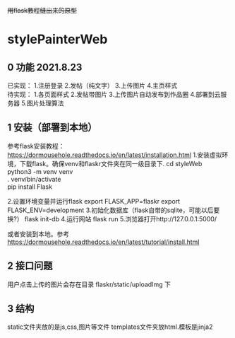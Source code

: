 ~~用flask教程缝出来的原型~~
# stylePainterWeb

## 0 功能 2021.8.23
已实现：  1.注册登录 2.发帖（纯文字） 3.上传图片 4.主页样式  
待实现：  1.各页面样式 2.发帖带图片 3.上传图片自动发布到作品圈 4.部署到云服务器 5.图片处理算法

## 1 安装（部署到本地）
参考flask安装教程：  <https://dormousehole.readthedocs.io/en/latest/installation.html>
1.安装虚拟环境，下载flask。确保venv和flaskr文件夹在同一级目录下.
    cd styleWeb    
    python3 -m venv venv    
    . venv/bin/activate    
    pip install Flask    

2.设置环境变量并运行flask
    export FLASK_APP=flaskr
    export FLASK_ENV=development
3.初始化数据库（flask自带的sqlite，可能以后要换?）
    flask init-db
4.运行网站
    flask run
5.浏览器打开http://127.0.0.1:5000/

或者安装到本地。参考<https://dormousehole.readthedocs.io/en/latest/tutorial/install.html>

## 2 接口问题
用户点击上传的图片会存在目录  flaskr/static/uploadImg  下

## 3 结构
static文件夹放的是js,css,图片等文件
templates文件夹放html.模板是jinja2
